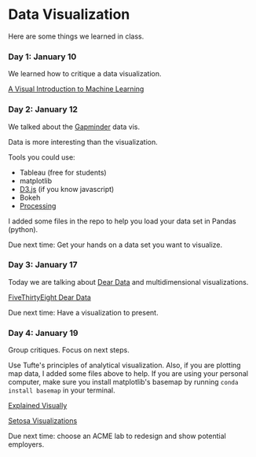 # Data Visualization

Here are some things we learned in class.

### Day 1: January 10

We learned how to critique a data visualization.

[A Visual Introduction to Machine Learning](http://www.r2d3.us/visual-intro-to-machine-learning-part-1/)

### Day 2: January 12

We talked about the [Gapminder](https://www.ted.com/talks/hans_rosling_shows_the_best_stats_you_ve_ever_seen) data vis.

Data is more interesting than the visualization.

Tools you could use:

+ Tableau (free for students)
+ matplotlib
+ [D3.js](https://d3js.org/) (if you know javascript)
+ Bokeh
+ [Processing](https://processing.org/)

I added some files in the repo to help you load your data set in Pandas (python).

Due next time: Get your hands on a data set you want to visualize.

### Day 3: January 17

Today we are talking about [Dear Data](http://www.dear-data.com/theproject) and multidimensional visualizations.

[FiveThirtyEight Dear Data](https://fivethirtyeight.com/features/we-asked-you-to-visualize-your-podcast-listening-and-wow-did-you-deliver/)

Due next time: Have a visualization to present.

### Day 4: January 19

Group critiques. Focus on next steps.

Use Tufte's principles of analytical visualization.
Also, if you are plotting map data, I added some files above to help.
If you are using your personal computer, make sure you install matplotlib's basemap by running `conda install basemap` in your terminal.

[Explained Visually](http://setosa.io/ev/)

[Setosa Visualizations](http://setosa.io/#/)

Due next time: choose an ACME lab to redesign and show potential employers.
